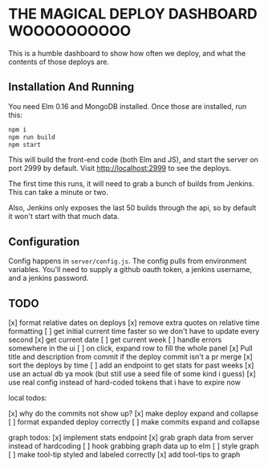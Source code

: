 # THE MAGICAL DEPLOY DASHBOARD WOOOOOOOOOO

This is a humble dashboard to show how often we deploy, and what the contents
of those deploys are.

## Installation And Running

You need Elm 0.16 and MongoDB installed. Once those are installed, run this:

```bash
npm i
npm run build
npm start
```

This will build the front-end code (both Elm and JS), and start the server on
port 2999 by default. Visit [http://localhost:2999](http://localhost:2999) to
see the deploys.


The first time this runs, it will need to grab a bunch of builds from Jenkins.
This can take a minute or two.

Also, Jenkins only exposes the last 50 builds through the api, so by default it
won't start with that much data.


## Configuration

Config happens in `server/config.js`. The config pulls from environment
variables. You'll need to supply a github oauth token, a jenkins username, and
a jenkins password.

## TODO

[x] format relative dates on deploys
[x] remove extra quotes on relative time formatting
[ ] get initial current time faster so we don't have to update every second
[x] get current date
[ ] get current week
[ ] handle errors somewhere in the ui
[ ] on click, expand row to fill the whole panel
[x] Pull title and description from commit if the deploy commit isn't a pr merge
[x] sort the deploys by time
[ ] add an endpoint to get stats for past weeks
[x] use an actual db ya mook (but still use a seed file of some kind i guess)
[x] use real config instead of hard-coded tokens that i have to expire now


local todos:

[x] why do the commits not show up?
[x] make deploy expand and collapse
[ ] format expanded deploy correctly
[ ] make commits expand and collapse


graph todos:
[x] implement stats endpoint
[x] grab graph data from server instead of hardcoding
[ ] hook grabbing graph data up to elm
[ ] style graph
[ ] make tool-tip styled and labeled correctly
[x] add tool-tips to graph
